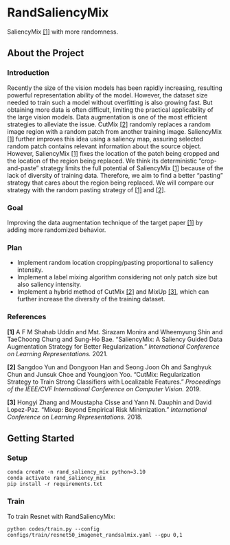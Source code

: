 # RandSaliencyMix
SaliencyMix [[1]](#ref1) with more randomness. 

## About the Project
### Introduction
Recently the size of the vision models has been rapidly increasing, resulting powerful representation ability of the model. However, the dataset size needed to train such a model without overfitting is also growing fast. But obtaining more data is often difficult, limiting the practical applicability of the large vision models. Data augmentation is one of the most efficient strategies to alleviate the issue. CutMix [[2]](#ref2) randomly replaces a random image region with a random patch from another training image. SaliencyMix [[1]](#ref1) further improves this idea using a saliency map, assuring selected random patch contains relevant information about the source object. However, SaliencyMix [[1]](#ref1) fixes the location of the patch being cropped and the location of the region being replaced. We think its deterministic “crop-and-paste” strategy limits the full potential of SaliencyMix [[1]](#ref1) because of the lack of diversity of training data. Therefore, we aim to find a better “pasting” strategy that cares about the region being replaced. We will compare our strategy with the random pasting strategy of [[1]](#ref1) and [[2]](#ref2).

### Goal
Improving the data augmentation technique of the target paper [[1]](#ref1) by adding more randomized behavior. 

### Plan
- Implement random location cropping/pasting proportional to saliency intensity. 
- Implement a label mixing algorithm considering not only patch size but also saliency intensity. 
- Implement a hybrid method of CutMix [[2]](#ref2) and MixUp [[3]](#ref3), which can further increase the diversity of the training dataset.

### References

<p id="ref1"><b>[1]</b> A F M Shahab Uddin and Mst. Sirazam Monira and Wheemyung Shin and TaeChoong Chung and Sung-Ho Bae. “SaliencyMix: A Saliency Guided Data Augmentation Strategy for Better Regularization.” <i>International Conference on Learning Representations.</i> 2021.</p>

<p id="ref2"><b>[2]</b> Sangdoo Yun and Dongyoon Han and Seong Joon Oh and Sanghyuk Chun and Junsuk Choe and Youngjoon Yoo. “CutMix: Regularization Strategy to Train Strong Classifiers with Localizable Features.” <i>Proceedings of the IEEE/CVF International Conference on Computer Vision.</i> 2019.</p>

<p id="ref3"><b>[3]</b> Hongyi Zhang and Moustapha Cisse and Yann N. Dauphin and David Lopez-Paz. “Mixup: Beyond Empirical Risk Minimization.” <i>International Conference on Learning Representations.</i> 2018.</p>

## Getting Started
### Setup
```shell
conda create -n rand_saliency_mix python=3.10
conda activate rand_saliency_mix
pip install -r requirements.txt
```

### Train
To train Resnet with RandSaliencyMix:
```shell
python codes/train.py --config configs/train/resnet50_imagenet_randsalmix.yaml --gpu 0,1
```